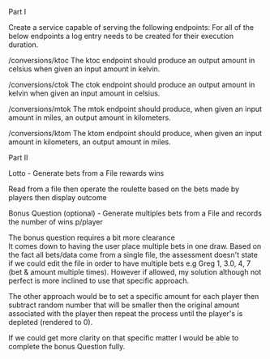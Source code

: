 Part I

Create a service capable of serving the following endpoints:
For all of the below endpoints a log entry needs to be created for their execution duration.

/conversions/ktoc
The ktoc endpoint should produce an output amount in celsius when given an input amount in kelvin.

/conversions/ctok
The ctok endpoint should produce an output amount in kelvin when given an input amount in celsius.

/conversions/mtok
The mtok endpoint should produce, when given an input amount in miles, an output amount in kilometers.

/conversions/ktom
The ktom endpoint should produce, when given an input amount in kilometers, an output amount in miles.


Part II

Lotto - Generate bets from a File rewards wins

Read from a file then operate the roulette based on the bets made by players then display outcome

Bonus Question (optional) - Generate multiples bets from a File and records the number of wins p/player

The bonus question requires a bit more clearance  
It comes down to having the user place multiple bets in one draw.
Based on the fact all bets/data come from a single file, the assessment doesn't state 
if we could edit the file in order to have multiple bets e.g Greg 1, 3.0, 4, 7 (bet & amount multiple times). 
However if allowed, my solution although not perfect is more inclined to use that specific approach.

The other approach would be to set a specific amount for each player then subtract random number that will be smaller then the original amount associated with the player then repeat the process until the player's is depleted (rendered to 0). 

If we could get more clarity on that specific matter I would be able to complete the bonus Question fully.